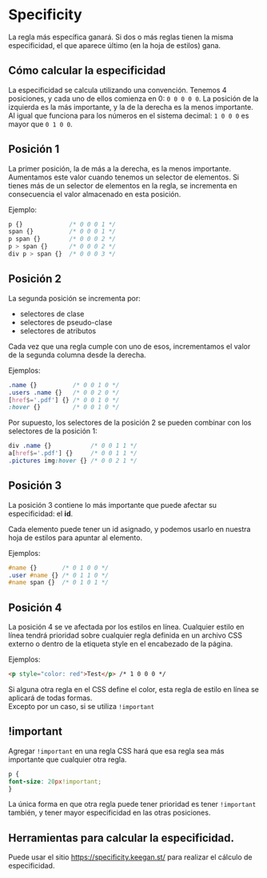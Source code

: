 # Specificity

La regla más específica ganará. Si dos o más reglas tienen la misma especificidad, el que aparece último (en la hoja de estilos) gana.


## Cómo calcular la especificidad

La especificidad se calcula utilizando una convención.
Tenemos 4 posiciones, y cada uno de ellos comienza en 0: ```0 0 0 0 0```. La posición de la izquierda es la más
importante, y la de la derecha es la menos importante.
Al igual que funciona para los números en el sistema decimal: ```1 0 0 0``` es mayor que ```0 1 0 0```.

## Posición 1

La primer posición, la de más a la derecha, es la menos importante.
Aumentamos este valor cuando tenemos un selector de elementos. Si tienes más de un selector de elementos en la regla, se incrementa en consecuencia el valor almacenado en
esta posición.

Ejemplo:

```css
p {}             /* 0 0 0 1 */  
span {}          /* 0 0 0 1 */  
p span {}        /* 0 0 0 2 */  
p > span {}      /* 0 0 0 2 */  
div p > span {}  /* 0 0 0 3 */
```

## Posición 2

La segunda posición se incrementa por:
- selectores de clase
- selectores de pseudo-clase
- selectores de atributos  

Cada vez que una regla cumple con uno de esos, incrementamos el valor de la segunda columna desde la derecha.

Ejemplos:

```css
.name {}          /* 0 0 1 0 */
.users .name {}   /* 0 0 2 0 */
[href$='.pdf'] {} /* 0 0 1 0 */
:hover {}         /* 0 0 1 0 */
```

Por supuesto, los selectores de la posición 2 se pueden combinar con los selectores de la posición 1:

```css
div .name {}           /* 0 0 1 1 */
a[href$='.pdf'] {}     /* 0 0 1 1 */
.pictures img:hover {} /* 0 0 2 1 */
```

## Posición 3

La posición 3 contiene lo más importante que puede afectar su especificidad: el **id**.

Cada elemento puede tener un id asignado, y podemos usarlo en nuestra hoja de estilos para apuntar al elemento.

Ejemplos:

```css
#name {}       /* 0 1 0 0 */
.user #name {} /* 0 1 1 0 */
#name span {}  /* 0 1 0 1 */
```

## Posición 4

La posición 4 se ve afectada por los estilos en línea. Cualquier estilo en línea tendrá prioridad sobre cualquier regla definida en un archivo CSS externo o dentro de la etiqueta style en el encabezado de la página.

Ejemplos:

```html
<p style="color: red">Test</p> /* 1 0 0 0 */
```

Si alguna otra regla en el CSS define el color, esta regla de estilo en línea se aplicará de todas formas.  
Excepto por un caso, si se utiliza ```!important```

## !important

Agregar ```!important``` en una regla CSS hará que esa regla sea más importante que cualquier otra regla. 

```css
p {
font-size: 20px!important;
}
```

La única forma en que otra regla puede tener prioridad es tener ```!important``` también, y tener mayor especificidad en las otras posiciones.

## Herramientas para calcular la especificidad.

Puede usar el sitio https://specificity.keegan.st/ para realizar el cálculo de especificidad.  